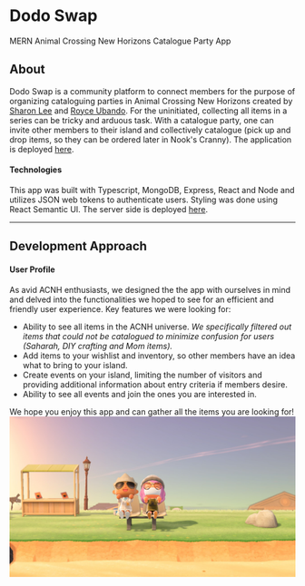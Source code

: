 # Dodo Swap
MERN Animal Crossing New Horizons Catalogue Party App

## About
Dodo Swap is a community platform to connect members for the purpose of organizing cataloguing parties in Animal Crossing New Horizons created by [Sharon Lee](https://github.com/essleeung) and [Royce Ubando](https://github.com/royce-u). For the uninitiated, collecting all items in a series can be tricky and arduous task. With a catalogue party, one can invite other members to their island and collectively catalogue (pick up and drop items, so they can be ordered later in Nook's Cranny). The application is deployed [here](http://dodoswap.herokuapp.com/).

#### Technologies
This app was built with Typescript, MongoDB, Express, React and Node and utilizes JSON web tokens to authenticate users. Styling was done using React Semantic UI. The server side is deployed [here](http://dodoswap-server.herokuapp.com/).

---

## Development Approach

#### User Profile
As avid ACNH enthusiasts, we designed the the app with ourselves in mind and delved into the functionalities we hoped to see for an efficient and friendly user experience. Key features we were looking for: 

- Ability to see all items in the ACNH universe. *We specifically filtered out items that could not be catalogued to minimize confusion for users (Saharah, DIY crafting and Mom items).*
- Add items to your wishlist and inventory, so other members have an idea what to bring to your island.
- Create events on your island, limiting the number of visitors and providing additional information about entry criteria if members desire.
- Ability to see all events and join the ones you are interested in. 


We hope you enjoy this app and can gather all the items you are looking for!
![Creators](screenshots/screenshot_creators.jpg)

